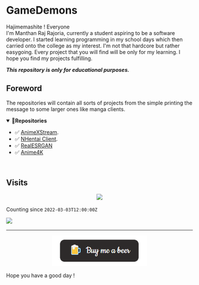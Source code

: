 # GameDemons

Hajimemashite ! Everyone </br>
I'm Manthan Raj Rajoria, currently a student aspiring to be a software developer. I started learning programming in my school days which then carried onto the college as my interest. I'm not that hardcore but rather easygoing. Every project that you will find will be only for my learning. I hope you find my projects fulfilling.

***This repository is only for educational purposes.***

## Foreword
The repositories will contain all sorts of projects from the simple printing the message to some larger ones like manga clients. 

<!---------------------------------- Updates --------------------------->
<details open>
<summary>📕<b>Repositories</b></summary>

- ✅ [AnimeXStream](https://github.com/Gamedemons/AnimeXStream).
- ✅ [NHentai Client](https://github.com/Gamedemons/NClientV2).
- ✅ [RealESRGAN](https://github.com/Gamedemons/Real-ESRGAN)
- ✅ [Anime4K](https://github.com/Gamedemons/Anime4K)

</details>
</br>

## Visits

<p align="center">
  <a href="https://count.getloli.com/"><img src="https://count.getloli.com/get/@gamedemons?theme=gelbooru"/></a>
</p>

Counting since `2022-03-03T12:00:00Z`

![](https://i.imgur.com/waxVImv.png)

---
<p align="center"><a href="https://www.buymeacoffee.com/manthanrajoria"><img src="https://github.com/Gamedemons/Gamedemons/blob/main/Resources/beer.png"></a></p> 
Hope you have a good day !
